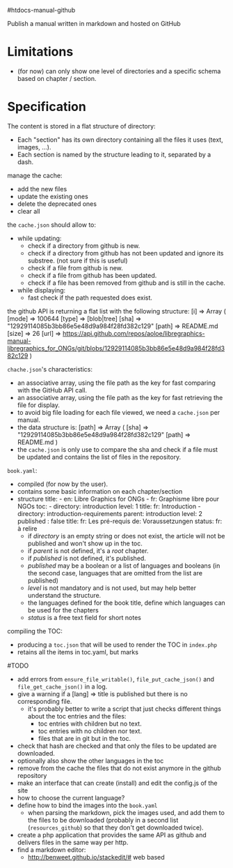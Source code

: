 #htdocs-manual-github

Publish a manual written in markdown and hosted on GitHub

# Limitations

- (for now) can only show one level of directories and a specific schema based on chapter / section.


# Specification

The content is stored in a flat structure of directory:
- Each "section" has its own directory containing all the files it uses (text, images, ...).
- Each section is named by the structure leading to it, separated by a dash. 

manage the cache:
- add the new files
- update the existing ones
- delete the deprecated ones
- clear all

the `cache.json` should allow to:
- while updating:
  - check if a directory from github is new.
  - check if a directory from github has not been updated and ignore its substree. (not sure if this is useful)
  - check if a file from github is new.
  - check if a file from github has been updated.
  - check if a file has been removed from github and is still in the cache.
- while displaying:
  - fast check if the path requested does exist.

the github API is returning a flat list with the following structure:
    [i] => Array
        (
            [mode] => 100644
            [type] => [blob|tree]
            [sha] => "12929114085b3bb86e5e48d9a984f28fd382c129"
            [path] => README.md
            [size] => 26
            [url] => https://api.github.com/repos/aoloe/libregraphics-manual-libregraphics_for_ONGs/git/blobs/12929114085b3bb86e5e48d9a984f28fd382c129
        )

`chache.json`'s characteristics:
- an associative array, using the file path as the key for fast comparing with the GitHub API call.
- an associative array, using the file path as the key for fast retrieving the file for display.
- to avoid big file loading for each file viewed, we need a `cache.json` per manual.
- the data structure is:
      [path] => Array
          (
              [sha] => "12929114085b3bb86e5e48d9a984f28fd382c129"
              [path] => README.md
          )
- the `cache.json` is only use to compare the sha and check if a file must be updated and contains the list of files in the repository.

`book.yaml`:

- compiled (for now by the user).
- contains some basic information on each chapter/section
- structure
      title:
          - en: Libre Graphics for ONGs 
          - fr: Graphisme libre pour  NGOs 
      toc:
          - directory: introduction
            level: 1
            title:
              fr: Introduction
          - directory: introduction-requirements
            parent: introduction
            level: 2
            published : false
            title:
              fr: Les pré-requis
              de: Voraussetzungen
            status:
              fr: à relire
  - if _directory_ is an empty string or does not exist, the article will not be published and won't show up in the toc.
  - if _parent_ is not defined, it's a _root_ chapter.
  - if _published_ is not defined, it's published.
  - _published_ may be a boolean or a list of languages and booleans (in the second case, languages that are omitted from the list are published)
  - _level_ is not mandatory and is not used, but may help better understand the structure.
  - the languages defined for the book title, define which languages can be used for the chapters
  - _status_ is a free text field for short notes


compiling the TOC:
- producing a `toc.json` that will be used to render the TOC in `index.php`
- retains all the items in toc.yaml, but marks 

#TODO

- add errors from `ensure_file_writable()`, `file_put_cache_json()` and `file_get_cache_json()` in a log.
- give a warning if a [lang] => title is published but there is no corresponding file.
  - it's probably better to write a script that just checks different things about the toc entries and the files:
    - toc entries with children but no text.
    - toc entries with no children nor text.
    - files that are in git but in the toc.
- check that hash are checked and that only the files to be updated are downloaded.
- optionally also show the other languages in the toc
- remove from the cache the files that do not exist anymore in the github repository
- make an interface that can create (install) and edit the config.js of the site
- how to choose the current language?
- define how to bind the images into the `book.yaml`
  - when parsing the markdown, pick the images used, and add them to the files to be downloaded (probably in a second list (`resources_github`) so that they don't get downloaded twice).
- create a php application that provides the same API as github and delivers files in the same way per http.
- find a markdown editor:
  - http://benweet.github.io/stackedit/# web based
